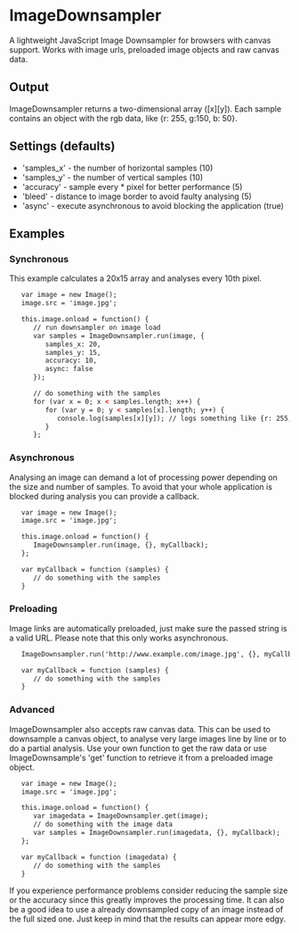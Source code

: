 # ImageDownsampler

A lightweight JavaScript Image Downsampler for browsers with canvas support. Works with image urls, preloaded image objects and raw canvas data.

## Output

ImageDownsampler returns a two-dimensional array ([x][y]). Each sample contains an object with the rgb data, like {r: 255, g:150, b: 50}.

## Settings (defaults)

- 'samples_x' - the number of horizontal samples (10)
- 'samples_y' - the number of vertical samples (10)
- 'accuracy' - sample every * pixel for better performance (5)
- 'bleed' - distance to image border to avoid faulty analysing (5)
- 'async' - execute asynchronous to avoid blocking the application (true)

## Examples

### Synchronous

This example calculates a 20x15 array and analyses every 10th pixel.

```html
   var image = new Image();
   image.src = 'image.jpg';

   this.image.onload = function() {
      // run downsampler on image load
      var samples = ImageDownsampler.run(image, {
         samples_x: 20,
         samples_y: 15,
         accuracy: 10,
         async: false
      });

      // do something with the samples
      for (var x = 0; x < samples.length; x++) {
         for (var y = 0; y < samples[x].length; y++) {
            console.log(samples[x][y]); // logs something like {r: 255, g:150, b: 50}
         }
      };
```

### Asynchronous

Analysing an image can demand a lot of processing power depending on the size and number of samples. To avoid that your whole application is blocked during analysis you can provide a callback.

```html
   var image = new Image();
   image.src = 'image.jpg';

   this.image.onload = function() {
      ImageDownsampler.run(image, {}, myCallback);
   };

   var myCallback = function (samples) {
      // do something with the samples
   }
```

### Preloading

Image links are automatically preloaded, just make sure the passed string is a valid URL. Please note that this only works asynchronous.

```html
   ImageDownsampler.run('http://www.example.com/image.jpg', {}, myCallback);

   var myCallback = function (samples) {
      // do something with the samples
   }
```

### Advanced

ImageDownsampler also accepts raw canvas data. This can be used to downsample a canvas object, to analyse very large images line by line or to do a partial analysis. Use your own function to get the raw data or use ImageDownsample's 'get' function to retrieve it from a preloaded image object.

```html
   var image = new Image();
   image.src = 'image.jpg';

   this.image.onload = function() {
      var imagedata = ImageDownsampler.get(image);
      // do something with the image data
      var samples = ImageDownsampler.run(imagedata, {}, myCallback);
   };

   var myCallback = function (imagedata) {
      // do something with the samples
   }
```

If you experience performance problems consider reducing the sample size or the accuracy since this greatly improves the processing time. It can also be a good idea to use a already downsampled copy of an image instead of the full sized one. Just keep in mind that the results can appear more edgy.
